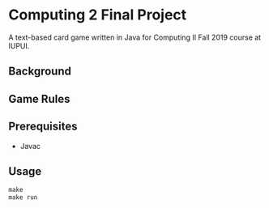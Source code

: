 # Computing 2 Final Project
A text-based card game written in Java for Computing II Fall 2019 course at IUPUI.

## Background

## Game Rules

## Prerequisites
- Javac

## Usage
```cpp
make
make run
```
